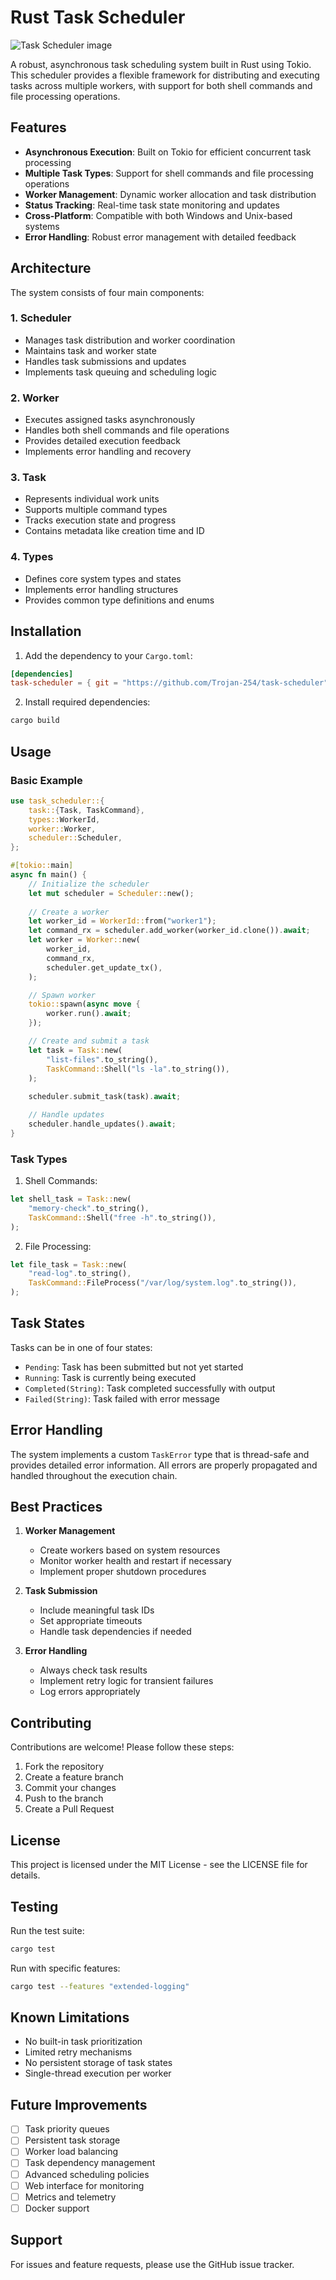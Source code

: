 # Rust Task Scheduler

![Task Scheduler image](https://github.com/user-attachments/assets/6547218e-8dc1-4631-8a71-22c25d0614b8)



A robust, asynchronous task scheduling system built in Rust using Tokio. This scheduler provides a flexible framework for distributing and executing tasks across multiple workers, with support for both shell commands and file processing operations.

## Features

- **Asynchronous Execution**: Built on Tokio for efficient concurrent task processing
- **Multiple Task Types**: Support for shell commands and file processing operations
- **Worker Management**: Dynamic worker allocation and task distribution
- **Status Tracking**: Real-time task state monitoring and updates
- **Cross-Platform**: Compatible with both Windows and Unix-based systems
- **Error Handling**: Robust error management with detailed feedback

## Architecture

The system consists of four main components:

### 1. Scheduler
- Manages task distribution and worker coordination
- Maintains task and worker state
- Handles task submissions and updates
- Implements task queuing and scheduling logic

### 2. Worker
- Executes assigned tasks asynchronously
- Handles both shell commands and file operations
- Provides detailed execution feedback
- Implements error handling and recovery

### 3. Task
- Represents individual work units
- Supports multiple command types
- Tracks execution state and progress
- Contains metadata like creation time and ID

### 4. Types
- Defines core system types and states
- Implements error handling structures
- Provides common type definitions and enums

## Installation

1. Add the dependency to your `Cargo.toml`:
```toml
[dependencies]
task-scheduler = { git = "https://github.com/Trojan-254/task-scheduler" }
```

2. Install required dependencies:
```bash
cargo build
```

## Usage

### Basic Example

```rust
use task_scheduler::{
    task::{Task, TaskCommand},
    types::WorkerId,
    worker::Worker,
    scheduler::Scheduler,
};

#[tokio::main]
async fn main() {
    // Initialize the scheduler
    let mut scheduler = Scheduler::new();
    
    // Create a worker
    let worker_id = WorkerId::from("worker1");
    let command_rx = scheduler.add_worker(worker_id.clone()).await;
    let worker = Worker::new(
        worker_id,
        command_rx,
        scheduler.get_update_tx(),
    );

    // Spawn worker
    tokio::spawn(async move {
        worker.run().await;
    });

    // Create and submit a task
    let task = Task::new(
        "list-files".to_string(),
        TaskCommand::Shell("ls -la".to_string()),
    );
    
    scheduler.submit_task(task).await;

    // Handle updates
    scheduler.handle_updates().await;
}
```

### Task Types

1. Shell Commands:
```rust
let shell_task = Task::new(
    "memory-check".to_string(),
    TaskCommand::Shell("free -h".to_string()),
);
```

2. File Processing:
```rust
let file_task = Task::new(
    "read-log".to_string(),
    TaskCommand::FileProcess("/var/log/system.log".to_string()),
);
```

## Task States

Tasks can be in one of four states:

- `Pending`: Task has been submitted but not yet started
- `Running`: Task is currently being executed
- `Completed(String)`: Task completed successfully with output
- `Failed(String)`: Task failed with error message

## Error Handling

The system implements a custom `TaskError` type that is thread-safe and provides detailed error information. All errors are properly propagated and handled throughout the execution chain.

## Best Practices

1. **Worker Management**
   - Create workers based on system resources
   - Monitor worker health and restart if necessary
   - Implement proper shutdown procedures

2. **Task Submission**
   - Include meaningful task IDs
   - Set appropriate timeouts
   - Handle task dependencies if needed

3. **Error Handling**
   - Always check task results
   - Implement retry logic for transient failures
   - Log errors appropriately

## Contributing

Contributions are welcome! Please follow these steps:

1. Fork the repository
2. Create a feature branch
3. Commit your changes
4. Push to the branch
5. Create a Pull Request

## License

This project is licensed under the MIT License - see the LICENSE file for details.

## Testing

Run the test suite:

```bash
cargo test
```

Run with specific features:

```bash
cargo test --features "extended-logging"
```

## Known Limitations

- No built-in task prioritization
- Limited retry mechanisms
- No persistent storage of task states
- Single-thread execution per worker

## Future Improvements

- [ ] Task priority queues
- [ ] Persistent task storage
- [ ] Worker load balancing
- [ ] Task dependency management
- [ ] Advanced scheduling policies
- [ ] Web interface for monitoring
- [ ] Metrics and telemetry
- [ ] Docker support

## Support

For issues and feature requests, please use the GitHub issue tracker.
